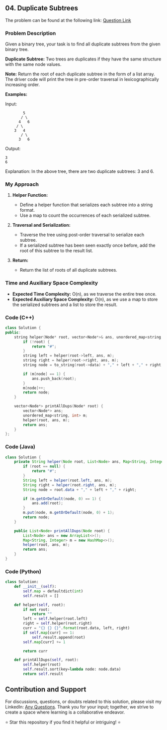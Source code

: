 ## 04. Duplicate Subtrees

The problem can be found at the following link: [Question Link](https://www.geeksforgeeks.org/problems/duplicate-subtrees/1)

### Problem Description

Given a binary tree, your task is to find all duplicate subtrees from the given binary tree.

**Duplicate Subtree:** Two trees are duplicates if they have the same structure with the same node values.

**Note:** Return the root of each duplicate subtree in the form of a list array. The driver code will print the tree in pre-order traversal in lexicographically increasing order.

**Examples:**

Input:
```
        5
       / \
      4   6
     / \
    3   4
       / \
      3   6
```
Output:
```
3
6
```
Explanation: In the above tree, there are two duplicate subtrees: 3 and 6.

### My Approach

1. **Helper Function:**
   - Define a helper function that serializes each subtree into a string format.
   - Use a map to count the occurrences of each serialized subtree.

2. **Traversal and Serialization:**
   - Traverse the tree using post-order traversal to serialize each subtree.
   - If a serialized subtree has been seen exactly once before, add the root of this subtree to the result list.

3. **Return:**
   - Return the list of roots of all duplicate subtrees.


### Time and Auxiliary Space Complexity

- **Expected Time Complexity:** O(n), as we traverse the entire tree once.
- **Expected Auxiliary Space Complexity:** O(n), as we use a map to store the serialized subtrees and a list to store the result.

### Code (C++)

```cpp
class Solution {
public:
    string helper(Node* root, vector<Node*>& ans, unordered_map<string, int>& m) {
        if (!root) {
            return "#";
        }
        string left = helper(root->left, ans, m);
        string right = helper(root->right, ans, m);
        string node = to_string(root->data) + "," + left + "," + right;

        if (m[node] == 1) {
            ans.push_back(root);
        }
        m[node]++;
        return node;
    }

    vector<Node*> printAllDups(Node* root) {
        vector<Node*> ans;
        unordered_map<string, int> m;
        helper(root, ans, m);
        return ans;
    }
};
```

### Code (Java)

```java
class Solution {
    private String helper(Node root, List<Node> ans, Map<String, Integer> m) {
        if (root == null) {
            return "#";
        }
        String left = helper(root.left, ans, m);
        String right = helper(root.right, ans, m);
        String node = root.data + "," + left + "," + right;

        if (m.getOrDefault(node, 0) == 1) {
            ans.add(root);
        }
        m.put(node, m.getOrDefault(node, 0) + 1);
        return node;
    }

    public List<Node> printAllDups(Node root) {
        List<Node> ans = new ArrayList<>();
        Map<String, Integer> m = new HashMap<>();
        helper(root, ans, m);
        return ans;
    }
}
```

### Code (Python)

```python
class Solution:
    def __init__(self):
        self.map = defaultdict(int)
        self.result = []

    def helper(self, root):
        if not root:
            return ""
        left = self.helper(root.left)
        right = self.helper(root.right)
        curr = "{} {} {}".format(root.data, left, right)
        if self.map[curr] == 1:
            self.result.append(root)
        self.map[curr] += 1

        return curr

    def printAllDups(self, root):
        self.helper(root)
        self.result.sort(key=lambda node: node.data)
        return self.result
```
## Contribution and Support

For discussions, questions, or doubts related to this solution, please visit my LinkedIn: [Any Questions](https://www.linkedin.com/in/het-patel-8b110525a/).
Thank you for your input; together, we strive to create a space where learning is a collaborative endeavor.

⭐ Star this repository if you find it helpful or intriguing! ⭐
